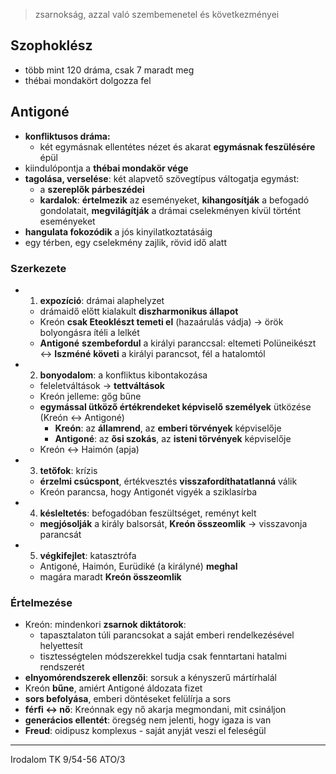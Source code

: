 > zsarnokság, azzal való szembemenetel és következményei

## Szophoklész
- több mint 120 dráma, csak 7 maradt meg
- thébai mondakört dolgozza fel
## Antigoné
- **konfliktusos dráma:**
	- két egymásnak ellentétes nézet és akarat **egymásnak feszülésére** épül
- kiindulópontja a **thébai mondakör vége**
- **tagolása, verselése**: két alapvető szövegtípus váltogatja egymást:
	- a **szereplők párbeszédei**
	- **kardalok**: **értelmezik** az eseményeket, **kihangosítják** a befogadó gondolatait, **megvilágítják** a drámai cselekményen kívül történt eseményeket
- **hangulata fokozódik** a jós kinyilatkoztatásáig
- egy térben, egy cselekmény zajlik, rövid idő alatt
### Szerkezete
- 1. **expozíció**: drámai alaphelyzet
	- drámaidő előtt kialakult **diszharmonikus állapot**
	- Kreón **csak Eteoklészt temeti el** (hazaárulás vádja) -> örök bolyongásra ítéli a lelkét
	- **Antigoné** **szembefordul** a királyi paranccsal: eltemeti Polüneikészt <-> **Iszméné** **követi** a királyi parancsot, fél a hatalomtól
- 2. **bonyodalom**: a konfliktus kibontakozása
	- feleletváltások -> **tettváltások**
	- Kreón jelleme: gőg bűne
	- **egymással ütköző értékrendeket képviselő személyek** ütközése (Kreón <-> Antigoné)
		- **Kreón**: az **államrend**, az **emberi törvények** képviselője
		- **Antigoné**: az **ősi szokás**, az **isteni törvények** képviselője
	- Kreón <-> Haimón (apja)
- 3. **tetőfok**: krízis
	- **érzelmi csúcspont**, értékvesztés **visszafordíthatatlanná** válik
	- Kreón parancsa, hogy Antigonét vigyék a sziklasírba
- 4. **késleltetés**: befogadóban feszültséget, reményt kelt
	- **megjósolják** a király balsorsát, **Kreón összeomlik** -> visszavonja parancsát
- 5. **végkifejlet**: katasztrófa
	- Antigoné, Haimón, Eurüdiké (a királyné) **meghal**
	- magára maradt **Kreón összeomlik**
### Értelmezése
- Kreón: mindenkori **zsarnok diktátorok**:
	- tapasztalaton túli parancsokat a saját emberi rendelkezésével helyettesít
	- tisztességtelen módszerekkel tudja csak fenntartani hatalmi rendszerét
- **elnyomórendszerek ellenzői**: sorsuk a kényszerű mártírhalál
- Kreón **bűne**, amiért Antigoné áldozata fizet
- **sors befolyása**, emberi döntéseket felülírja a sors
- **férfi <-> nő**: Kreónnak egy nő akarja megmondani, mit csináljon
- **generácios ellentét**: öregség nem jelenti, hogy igaza is van
- **Freud**: oidipusz komplexus - saját anyját veszi el feleségül
---
Irodalom TK 9/54-56
ATO/3